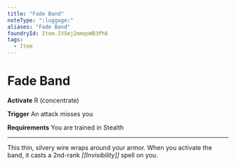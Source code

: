```yaml
---
title: "Fade Band"
noteType: ":luggage:"
aliases: "Fade Band"
foundryId: Item.IVSmj2mmqoWB3Ph6
tags:
  - Item
---
```


# Fade Band

**Activate** R (concentrate)

**Trigger** An attack misses you

**Requirements** You are trained in Stealth

* * *

This thin, silvery wire wraps around your armor. When you activate the band, it casts a 2nd-rank _[[Invisibility]]_ spell on you.
